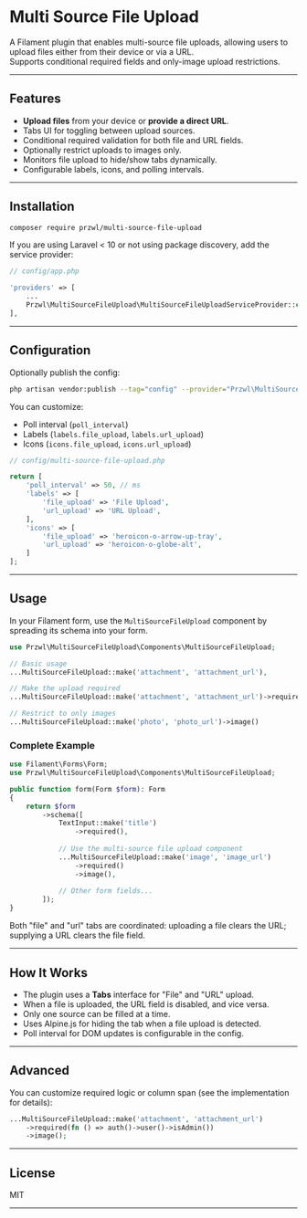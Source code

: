 # Multi Source File Upload

A Filament plugin that enables multi-source file uploads, allowing users to upload files either from their device or via a URL.  
Supports conditional required fields and only-image upload restrictions.

---

## Features

- **Upload files** from your device or **provide a direct URL**.
- Tabs UI for toggling between upload sources.
- Conditional required validation for both file and URL fields.
- Optionally restrict uploads to images only.
- Monitors file upload to hide/show tabs dynamically.
- Configurable labels, icons, and polling intervals.

---

## Installation

```bash
composer require przwl/multi-source-file-upload
```

If you are using Laravel < 10 or not using package discovery, add the service provider:

```php
// config/app.php

'providers' => [
    ...
    Przwl\MultiSourceFileUpload\MultiSourceFileUploadServiceProvider::class,
],
```

---

## Configuration

Optionally publish the config:

```bash
php artisan vendor:publish --tag="config" --provider="Przwl\MultiSourceFileUpload\MultiSourceFileUploadServiceProvider"
```

You can customize:
- Poll interval (`poll_interval`)
- Labels (`labels.file_upload`, `labels.url_upload`)
- Icons (`icons.file_upload`, `icons.url_upload`)

```php
// config/multi-source-file-upload.php

return [
    'poll_interval' => 50, // ms
    'labels' => [
        'file_upload' => 'File Upload',
        'url_upload' => 'URL Upload',
    ],
    'icons' => [
        'file_upload' => 'heroicon-o-arrow-up-tray',
        'url_upload' => 'heroicon-o-globe-alt',
    ]
];
```

---

## Usage

In your Filament form, use the `MultiSourceFileUpload` component by spreading its schema into your form.

```php
use Przwl\MultiSourceFileUpload\Components\MultiSourceFileUpload;

// Basic usage
...MultiSourceFileUpload::make('attachment', 'attachment_url'),

// Make the upload required
...MultiSourceFileUpload::make('attachment', 'attachment_url')->required(),

// Restrict to only images
...MultiSourceFileUpload::make('photo', 'photo_url')->image()
```

### Complete Example

```php
use Filament\Forms\Form;
use Przwl\MultiSourceFileUpload\Components\MultiSourceFileUpload;

public function form(Form $form): Form
{
    return $form
        ->schema([
            TextInput::make('title')
                ->required(),
            
            // Use the multi-source file upload component
            ...MultiSourceFileUpload::make('image', 'image_url')
                ->required()
                ->image(),
                
            // Other form fields...
        ]);
}
```

Both "file" and "url" tabs are coordinated: uploading a file clears the URL; supplying a URL clears the file field.

---

## How It Works

- The plugin uses a **Tabs** interface for "File" and "URL" upload.
- When a file is uploaded, the URL field is disabled, and vice versa.
- Only one source can be filled at a time.
- Uses Alpine.js for hiding the tab when a file upload is detected.
- Poll interval for DOM updates is configurable in the config.

---

## Advanced

You can customize required logic or column span (see the implementation for details):

```php
...MultiSourceFileUpload::make('attachment', 'attachment_url')
    ->required(fn () => auth()->user()->isAdmin())
    ->image();
```

---

## License

MIT

---

